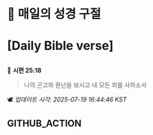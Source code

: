 # 🙏 매일의 성경 구절
# [Daily Bible verse]
##
<!-- START_BIBLE_VERSE -->
📖 **시편 25:18**
> 나의 곤고와 환난을 보시고 내 모든 죄를 사하소서

🕊️ _업데이트 시각: 2025-07-19 16:44:46 KST_
  <!-- END_BIBLE_VERSE -->
## GITHUB_ACTION
